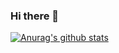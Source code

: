 ### Hi there 👋

  [![Anurag's github stats](https://github-readme-stats.vercel.app/api?yechan0318=yechan0318)](https://github.com/anuraghazra/github-readme-stats)

